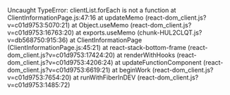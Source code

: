 Uncaught TypeError: clientList.forEach is not a function
    at ClientInformationPage.js:47:16
    at updateMemo (react-dom_client.js?v=c01d9753:5070:21)
    at Object.useMemo (react-dom_client.js?v=c01d9753:16763:20)
    at exports.useMemo (chunk-HUL2CLQT.js?v=db568750:915:36)
    at ClientInformationPage (ClientInformationPage.js:45:21)
    at react-stack-bottom-frame (react-dom_client.js?v=c01d9753:17424:20)
    at renderWithHooks (react-dom_client.js?v=c01d9753:4206:24)
    at updateFunctionComponent (react-dom_client.js?v=c01d9753:6619:21)
    at beginWork (react-dom_client.js?v=c01d9753:7654:20)
    at runWithFiberInDEV (react-dom_client.js?v=c01d9753:1485:72)
